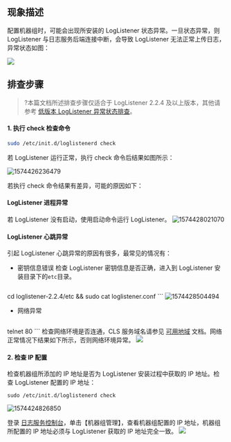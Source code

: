 
## 现象描述

配置机器组时，可能会出现所安装的 LogListener 状态异常。一旦状态异常，则 LogListener 与日志服务后端连接中断，会导致 LogListener 无法正常上传日志，异常状态如图：

![](https://main.qcloudimg.com/raw/5eaf889a560eba07ffd7d5c82602d02d.png)

## 排查步骤

>?本篇文档所述排查步骤仅适合于 LogListener 2.2.4 及以上版本，其他请参考 [低版本 LogListener 异常状态排查](https://cloud.tencent.com/document/product/614/39603)。

#### 1. 执行 check 检查命令

```sh
sudo /etc/init.d/loglistenerd check
```

若 LogListener 运行正常，执行 check 命令后结果如图所示：

![1574426236479](https://main.qcloudimg.com/raw/56ead9b5deb1652b21d37663ee429a40.png)

若执行 check 命令结果有差异，可能的原因如下：

#### LogListener 进程异常
  若 LogListener 没有启动，使用启动命令运行 LogListener。 
  ![1574428021070](https://main.qcloudimg.com/raw/122b75a2e79a9c2eaaeb9ff47ad4ac02.png)

#### LogListener 心跳异常
引起 LogListener 心跳异常的原因有很多，最常见的情况有：
- 密钥信息错误
     检查 LogListener 密钥信息是否正确，进入到 LogListener 安装目录下的`etc`目录。
     ```shell
cd loglistener-2.2.4/etc && sudo cat loglistener.conf
     ```
     ![1574428504494](https://main.qcloudimg.com/raw/745dc55f11812878c4fb54f6fc9488bc.png)
- 网络异常
     ```shell
telnet <cls domain name> 80
     ```
     检查网络环境是否连通，CLS 服务域名请参见 [可用地域](https://cloud.tencent.com/document/product/614/18940) 文档。网络正常情况下结果如下所示，否则网络环境异常。 
![](https://main.qcloudimg.com/raw/c9e6b05eac850f33c7d33f1a23266e01.jpg)


#### 2. 检查 IP 配置

检查机器组所添加的 IP 地址是否为 LogListener 安装过程中获取的 IP 地址。检查 LogListener 配置的 IP 地址：

```plaintext
sudo /etc/init.d/loglistenerd check
```

![1574424826850](https://main.qcloudimg.com/raw/e56df118de33285ad666435fe77c3751.png)

登录 [日志服务控制台](https://console.cloud.tencent.com/cls)，单击【机器组管理】，查看机器组配置的 IP 地址，机器组所配置的 IP 地址必须与 LogListener 获取的 IP 地址完全一致。
![](https://main.qcloudimg.com/raw/0d0f226d4728fdda056cf10c3378a431.png)

